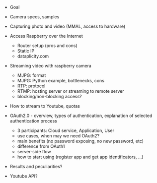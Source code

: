 * Goal
* Camera specs, samples
* Capturing photo and video (MMAL, access to hardware)
* Access Raspberry over the Internet
    * Router setup (pros and cons)
    * Static IP
    * dataplicity.com
    
* Streaming video with raspberry camera
    * MJPG: format
    * MJPG: Python example, bottlenecks, cons 
    * RTP: protocol
    * RTMP: hosting server or streaming to remote server
    * blocking/non-blocking access?

* How to stream to Youtube, quotas

* OAuth2.0 - overview, types of authentication, explanation of selected authentication process
  - 3 participants: Cloud service, Application, User
  - use cases, when may we need OAuth2?
  - main benefits (no password exposing, no new password, etc)
  - difference from OAuth1
  - server-side flow
  - how to start using (register app and get app identificators, ...)

* Results and peculiarities?
* Youtube API?

